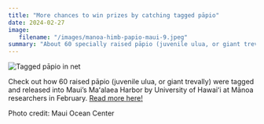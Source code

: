 ```yaml
---
title: "More chances to win prizes by catching tagged pāpio"
date: 2024-02-27
image: 
   filename: "/images/manoa-himb-papio-maui-9.jpeg"
summary: "About 60 specially raised pāpio (juvenile ulua, or giant trevally) were tagged and released into Maui’s Maʻalaea Harbor by  researchers in February. [Read more about the tagged pāpio prizes!](https://www.hawaii.edu/news/2024/02/27/more-chances-win-prizes-catch-papio/)"
---
```


![Tagged pāpio in net](/images/manoa-himb-papio-maui-9.jpeg)

Check out how 60 raised pāpio (juvenile ulua, or giant trevally) were tagged and released into Maui’s Maʻalaea Harbor by University of Hawaiʻi at Mānoa researchers in February. [Read more here!](https://www.hawaii.edu/news/2024/02/27/more-chances-win-prizes-catch-papio/)

Photo credit: Maui Ocean Center
